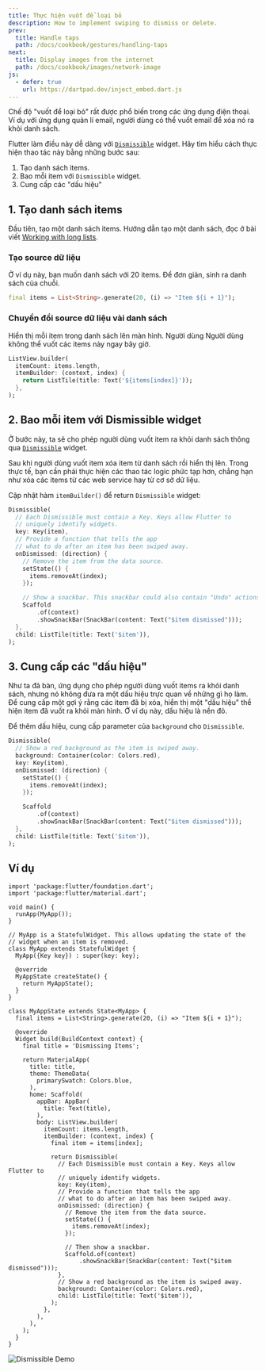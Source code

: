 ```yaml
---
title: Thực hiện vuốt để loại bỏ
description: How to implement swiping to dismiss or delete.
prev:
  title: Handle taps
  path: /docs/cookbook/gestures/handling-taps
next:
  title: Display images from the internet
  path: /docs/cookbook/images/network-image
js:
  - defer: true
    url: https://dartpad.dev/inject_embed.dart.js
---
```


Chế độ "vuốt để loại bỏ" rất được phổ biến trong các ứng dụng điện thoại.
Ví dụ với ứng dụng quản lí email,
người dùng có thể vuốt email
để xóa nó ra khỏi danh sách.

Flutter làm điều này dễ dàng với
[`Dismissible`][] widget.
Hãy tìm hiểu cách thực hiện thao tác này bằng những bước sau:

  1. Tạo danh sách items.
  2. Bao mỗi item với `Dismissible` widget.
  3. Cung cấp các "dấu hiệu"

## 1. Tạo danh sách items

Đầu tiên, tạo một danh sách items. Hướng dẫn
tạo một danh sách,
đọc ở bài viết [Working with long lists][].

### Tạo source dữ liệu

Ở ví dụ này,
bạn muốn danh sách với 20 items.
Để đơn giản, sinh ra danh sách của chuỗi.

<!-- skip -->
```dart
final items = List<String>.generate(20, (i) => "Item ${i + 1}");
```

### Chuyển đổi source dữ liệu vài danh sách

Hiển thị mỗi item trong danh sách lên màn hình. Người dùng
Người dùng không thể vuốt các items này ngay bây giờ.

<!-- skip -->
```dart
ListView.builder(
  itemCount: items.length,
  itemBuilder: (context, index) {
    return ListTile(title: Text('${items[index]}'));
  },
);
```

## 2. Bao mỗi item với Dismissible widget

Ở bước này,
ta sẽ cho phép người dùng vuốt item ra khỏi danh sách thông qua
[`Dismissible`][] widget.

Sau khi người dùng vuốt item
xóa item từ danh sách rồi hiển thị lên.
Trong thực tế, bạn cần phải thực hiện các thao tác logic phức tạp hơn, chẳng hạn như xóa các items từ các web service hay từ cơ sở dữ liệu.

Cập nhật hàm `itemBuilder()` để return `Dismissible` widget:

<!-- skip -->
```dart
Dismissible(
  // Each Dismissible must contain a Key. Keys allow Flutter to
  // uniquely identify widgets.
  key: Key(item),
  // Provide a function that tells the app
  // what to do after an item has been swiped away.
  onDismissed: (direction) {
    // Remove the item from the data source.
    setState(() {
      items.removeAt(index);
    });

    // Show a snackbar. This snackbar could also contain "Undo" actions.
    Scaffold
        .of(context)
        .showSnackBar(SnackBar(content: Text("$item dismissed")));
  },
  child: ListTile(title: Text('$item')),
);
```

## 3. Cung cấp các "dấu hiệu" 

Như ta đã bàn,
ứng dụng cho phép người dùng vuốt items ra khỏi danh sách, nhưng nó không đưa ra một dấu hiệu trực quan về những gì họ làm.
Để cung cấp một gợi ý rằng các item đã bị xóa,
hiển thị một "dấu hiệu" thể hiện item đã vuốt ra khỏi màn hình. Ở ví dụ này, dấu hiệu là nền đỏ.

Để thêm dấu hiệu,
cung cấp parameter của `background` cho `Dismissible`.

<!-- skip -->
```dart
Dismissible(
  // Show a red background as the item is swiped away.
  background: Container(color: Colors.red),
  key: Key(item),
  onDismissed: (direction) {
    setState(() {
      items.removeAt(index);
    });

    Scaffold
        .of(context)
        .showSnackBar(SnackBar(content: Text("$item dismissed")));
  },
  child: ListTile(title: Text('$item')),
);
```

## Ví dụ

```run-dartpad:theme-light:mode-flutter:run-true:width-100%:height-600px:split-60:ga_id-interactive_example
import 'package:flutter/foundation.dart';
import 'package:flutter/material.dart';

void main() {
  runApp(MyApp());
}

// MyApp is a StatefulWidget. This allows updating the state of the
// widget when an item is removed.
class MyApp extends StatefulWidget {
  MyApp({Key key}) : super(key: key);

  @override
  MyAppState createState() {
    return MyAppState();
  }
}

class MyAppState extends State<MyApp> {
  final items = List<String>.generate(20, (i) => "Item ${i + 1}");

  @override
  Widget build(BuildContext context) {
    final title = 'Dismissing Items';

    return MaterialApp(
      title: title,
      theme: ThemeData(
        primarySwatch: Colors.blue,
      ),
      home: Scaffold(
        appBar: AppBar(
          title: Text(title),
        ),
        body: ListView.builder(
          itemCount: items.length,
          itemBuilder: (context, index) {
            final item = items[index];

            return Dismissible(
              // Each Dismissible must contain a Key. Keys allow Flutter to
              // uniquely identify widgets.
              key: Key(item),
              // Provide a function that tells the app
              // what to do after an item has been swiped away.
              onDismissed: (direction) {
                // Remove the item from the data source.
                setState(() {
                  items.removeAt(index);
                });

                // Then show a snackbar.
                Scaffold.of(context)
                    .showSnackBar(SnackBar(content: Text("$item dismissed")));
              },
              // Show a red background as the item is swiped away.
              background: Container(color: Colors.red),
              child: ListTile(title: Text('$item')),
            );
          },
        ),
      ),
    );
  }
}
```

<noscript>
  <img src="/images/cookbook/dismissible.gif" alt="Dismissible Demo" class="site-mobile-screenshot" />
</noscript>


[`Dismissible`]: {{site.api}}/flutter/widgets/Dismissible-class.html
[Working with long lists]: /docs/cookbook/lists/long-lists
